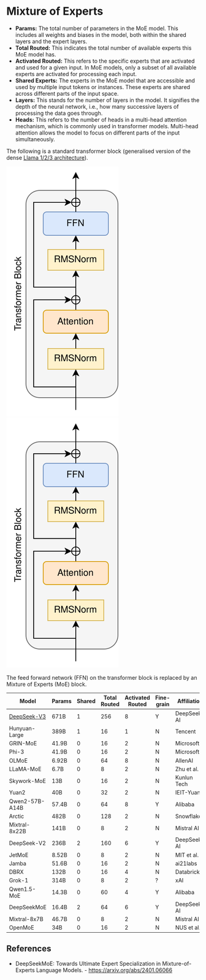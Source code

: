 # Mixture of Experts

- **Params:** The total number of parameters in the MoE model. This includes all weights and biases in the model, both within the shared layers and the expert layers.
- **Total Routed:** This indicates the total number of available experts this MoE model has.
- **Activated Routed:** This refers to the specific experts that are activated and used for a given input. In MoE models, only a subset of all available experts are activated for processing each input.
- **Shared Experts:** The experts in the MoE model that are accessible and used by multiple input tokens or instances. These experts are shared across different parts of the input space.
- **Layers:** This stands for the number of layers in the model. It signifies the depth of the neural network, i.e., how many successive layers of processing the data goes through.
- **Heads:** This refers to the number of heads in a multi-head attention mechanism, which is commonly used in transformer models. Multi-head attention allows the model to focus on different parts of the input simultaneously.

The following is a standard transformer block (generalised version of the dense [Llama 1/2/3 architecture](../architecture/)).

![Transformer block based on the Llama architecture](./figures/llama_transformer_block_dark.svg#gh-dark-mode-only)
![Transformer block based on the Llama architecture](./figures/llama_transformer_block.svg#gh-light-mode-only)

The feed forward network (FFN) on the transformer block is replaced by an Mixture of Experts (MoE) block.

| Model            | Params | Shared | Total Routed | Activated Routed | Fine-grain  | Affiliation    | Release   |
|------------------|--------|--------|--------------|------------------|-------------|----------------|-----------|
| [DeepSeek-V3](../architecture/DeepseekV3.md)      | 671B   | 1      | 256          | 8                | Y           | DeepSeek-AI    | 2024.12   |
| Hunyuan-Large    | 389B   | 1      | 16           | 1                | N           | Tencent        | 2024.11   |
| GRIN-MoE         | 41.9B  | 0      | 16           | 2                | N           | Microsoft      | 2024.09   |
| Phi-3            | 41.9B  | 0      | 16           | 2                | N           | Microsoft      | 2024.08   |
| OLMoE            | 6.92B  | 0      | 64           | 8                | N           | AllenAI        | 2024.07   |
| LLaMA-MoE        | 6.7B   | 0      | 8            | 2                | N           | Zhu et al.     | 2024.06   |
| Skywork-MoE      | 13B    | 0      | 16           | 2                | N           | Kunlun Tech    | 2024.05   |
| Yuan2            | 40B    | 0      | 32           | 2                | N           | IEIT-Yuan      | 2024.05   |
| Qwen2-57B-A14B   | 57.4B  | 0      | 64           | 8                | Y           | Alibaba        | 2024.05   |
| Arctic           | 482B   | 0      | 128          | 2                | N           | Snowflake      | 2024.04   |
| Mixtral-8x22B    | 141B   | 0      | 8            | 2                | N           | Mistral AI     | 2024.04   |
| DeepSeek-V2      | 236B   | 2      | 160          | 6                | Y           | DeepSeek-AI    | 2024.04   |
| JetMoE           | 8.52B  | 0      | 8            | 2                | N           | MIT et al.     | 2024.03   |
| Jamba            | 51.6B  | 0      | 16           | 2                | N           | ai21labs       | 2024.03   |
| DBRX             | 132B   | 0      | 16           | 4                | N           | Databricks     | 2024.03   |
| Grok-1           | 314B   | 0      | 8            | 2                | ?           | xAI            | 2024.03   |
| Qwen1.5-MoE      | 14.3B  | 0      | 60           | 4                | Y           | Alibaba        | 2024.02   |
| DeepSeekMoE      | 16.4B  | 2      | 64           | 6                | Y           | DeepSeek-AI    | 2024.01   |
| Mixtral-8x7B     | 46.7B  | 0      | 8            | 2                | N           | Mistral AI     | 2023.12   |
| OpenMoE          | 34B    | 0      | 16           | 2                | N           | NUS et al.     | 2023.12   |

## References

- DeepSeekMoE: Towards Ultimate Expert Specialization in Mixture-of-Experts Language Models. - https://arxiv.org/abs/2401.06066

